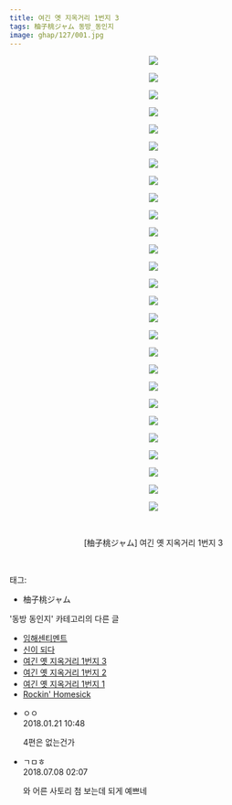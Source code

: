 ```yaml
---
title: 여긴 옛 지옥거리 1번지 3
tags: 柚子桃ジャム 동방_동인지
image: ghap/127/001.jpg
---
```

<div class="article">
<p style="text-align: center; clear: none; float: none;"><img src="{{ site.nasurl }}/ghap/127/001.jpg"/></p>
<p style="text-align: center; clear: none; float: none;"><img src="{{ site.nasurl }}/ghap/127/002.jpg"/></p>
<p style="text-align: center; clear: none; float: none;"><img src="{{ site.nasurl }}/ghap/127/003.jpg"/></p>
<p style="text-align: center; clear: none; float: none;"><img src="{{ site.nasurl }}/ghap/127/004.jpg"/></p>
<p style="text-align: center; clear: none; float: none;"><img src="{{ site.nasurl }}/ghap/127/005.jpg"/></p>
<p style="text-align: center; clear: none; float: none;"><img src="{{ site.nasurl }}/ghap/127/006.jpg"/></p>
<p style="text-align: center; clear: none; float: none;"><img src="{{ site.nasurl }}/ghap/127/007.jpg"/></p>
<p style="text-align: center; clear: none; float: none;"><img src="{{ site.nasurl }}/ghap/127/008.jpg"/></p>
<p style="text-align: center; clear: none; float: none;"><img src="{{ site.nasurl }}/ghap/127/009.jpg"/></p>
<p style="text-align: center; clear: none; float: none;"><img src="{{ site.nasurl }}/ghap/127/010.jpg"/></p>
<p style="text-align: center; clear: none; float: none;"><img src="{{ site.nasurl }}/ghap/127/011.jpg"/></p>
<p style="text-align: center; clear: none; float: none;"><img src="{{ site.nasurl }}/ghap/127/012.jpg"/></p>
<p style="text-align: center; clear: none; float: none;"><img src="{{ site.nasurl }}/ghap/127/013.jpg"/></p>
<p style="text-align: center; clear: none; float: none;"><img src="{{ site.nasurl }}/ghap/127/014.jpg"/></p>
<p style="text-align: center; clear: none; float: none;"><img src="{{ site.nasurl }}/ghap/127/015.jpg"/></p>
<p style="text-align: center; clear: none; float: none;"><img src="{{ site.nasurl }}/ghap/127/016.jpg"/></p>
<p style="text-align: center; clear: none; float: none;"><img src="{{ site.nasurl }}/ghap/127/017.jpg"/></p>
<p style="text-align: center; clear: none; float: none;"><img src="{{ site.nasurl }}/ghap/127/018.jpg"/></p>
<p style="text-align: center; clear: none; float: none;"><img src="{{ site.nasurl }}/ghap/127/019.jpg"/></p>
<p style="text-align: center; clear: none; float: none;"><img src="{{ site.nasurl }}/ghap/127/020.jpg"/></p>
<p style="text-align: center; clear: none; float: none;"><img src="{{ site.nasurl }}/ghap/127/021.jpg"/></p>
<p style="text-align: center; clear: none; float: none;"><img src="{{ site.nasurl }}/ghap/127/022.jpg"/></p>
<p style="text-align: center; clear: none; float: none;"><img src="{{ site.nasurl }}/ghap/127/023.jpg"/></p>
<p style="text-align: center; clear: none; float: none;"><img src="{{ site.nasurl }}/ghap/127/024.jpg"/></p>
<p style="text-align: center; clear: none; float: none;"><img src="{{ site.nasurl }}/ghap/127/025.jpg"/></p>
<p style="text-align: center; clear: none; float: none;"><img src="{{ site.nasurl }}/ghap/127/026.jpg"/></p>
<p style="text-align: center; clear: none; float: none;"><img src="{{ site.nasurl }}/ghap/127/027.jpg"/></p>
<p style="text-align: center; clear: none; float: none;"><br/></p>
<p style="text-align: center; clear: none; float: none;">[柚子桃ジャム] 여긴 옛 지옥거리 1번지 3</p>
<p><br/></p>
</div><div class="tagTrail">
<p>태그: </p>
<ul>
<li>柚子桃ジャム</li>
</ul>
</div><div class="another">
<p>'동방 동인지' 카테고리의 다른 글</p>
<ul>
<li><a href="/2016-06-18-ghap_129">임해센티멘트</a></li>
<li><a href="/2016-06-18-ghap_128">신이 되다</a></li>
<li><a href="/2016-06-18-ghap_127">여긴 옛 지옥거리 1번지 3</a></li>
<li><a href="/2016-06-18-ghap_126">여긴 옛 지옥거리 1번지 2</a></li>
<li><a href="/2016-06-18-ghap_125">여긴 옛 지옥거리 1번지 1</a></li>
<li><a href="/2016-06-18-ghap_124">Rockin' Homesick</a></li>
</ul>
</div><div class="cb_module cb_fluid">
<div class="cb_wrt cb_profile">
<div class="comment">
<ul>
<li class="cb_thumb_off" id="comment15179174">
<div class="cb_comment_area">
<div class="cb_info_area">
<div class="cb_section">
<span class="cb_nick_name">ㅇㅇ</span>
</div>
<div class="cb_section">
<span class="cb_date">2018.01.21 10:48 </span>
</div>
</div>
<div class="cb_dsc_comment">
<p class="cb_dsc">
											4편은 없는건가
										</p>
</div>
</div></li>
<li class="cb_thumb_off" id="comment15282144">
<div class="cb_comment_area">
<div class="cb_info_area">
<div class="cb_section">
<span class="cb_nick_name">ㄱㅁㅎ</span>
</div>
<div class="cb_section">
<span class="cb_date">2018.07.08 02:07 </span>
</div>
</div>
<div class="cb_dsc_comment">
<p class="cb_dsc">
											와 어른 사토리 첨 보는데 되게 예쁘네
										</p>
</div>
</div></li>
</ul>
</div>
</div><!-- commentList close -->
</div>